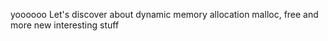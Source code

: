 yoooooo
Let's discover about dynamic memory allocation 
malloc, free and more new interesting stuff
